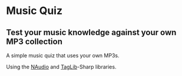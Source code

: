 # Music Quiz
## Test your music knowledge against your own MP3 collection

A simple music quiz that uses your own MP3s.

Using the [NAudio](http://naudio.codeplex.com) and [TagLib](http://taglib.github.com/)-Sharp libraries.


